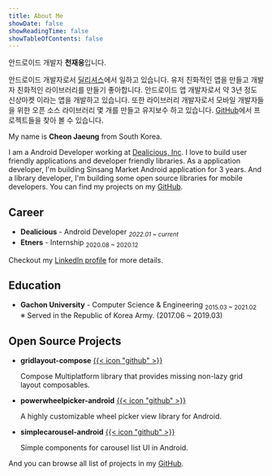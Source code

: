 ```yaml
---
title: About Me
showDate: false
showReadingTime: false
showTableOfContents: false
---
```


안드로이드 개발자 **천재웅**입니다.

안드로이드 개발자로서 [딜리셔스](https://dealicious.kr)에서 일하고 있습니다.
유저 친화적인 앱을 만들고 개발자 친화적인 라이브러리를 만들기 좋아합니다.
안드로이드 앱 개발자로서 약 3년 정도 신상마켓 이라는 앱을 개발하고 있습니다.
또한 라이브러리 개발자로서 모바일 개발자들을 위한 오픈 소스 라이브러리 몇 개를 만들고 유지보수 하고 있습니다.
[GitHub](https://github.com/cheonjaeung)에서 프로젝트들을 찾아 볼 수 있습니다.

My name is **Cheon Jaeung** from South Korea.

I am a Android Developer working at [Dealicious, Inc](https://dealicious.kr).
I love to build user friendly applications and developer friendly libraries.
As a application developer, I'm building Sinsang Market Android application for 3 years.
And a library developer, I'm building some open source libraries for mobile developers.
You can find my projects on my [GitHub](https://github.com/cheonjaeung).

## Career

- **Dealicious** - Android Developer <sub>_2022.01 ~ current_</sub>
- **Etners** - Internship <sub>2020.08 ~ 2020.12</sub>

Checkout my [LinkedIn profile](https://www.linkedin.com/in/cheonjaeung/) for more details.

## Education

- **Gachon University** - Computer Science & Engineering <sub>2015.03 ~ 2021.02</sub>
  <br>※ Served in the Republic of Korea Army. (2017.06 ~ 2019.03)

## Open Source Projects

- **gridlayout-compose** [{{< icon "github" >}}](https://github.com/cheonjaeung/gridlayout-compose)

  Compose Multiplatform library that provides missing non-lazy grid layout composables.

- **powerwheelpicker-android** [{{< icon "github" >}}](https://github.com/cheonjaeung/powerwheelpicker-android)

  A highly customizable wheel picker view library for Android.

- **simplecarousel-android** [{{< icon "github" >}}](https://github.com/cheonjaeung/simplecarousel-android)

  Simple components for carousel list UI in Android.

And you can browse all list of projects in my [GitHub](https://github.com/cheonjaeung/).
